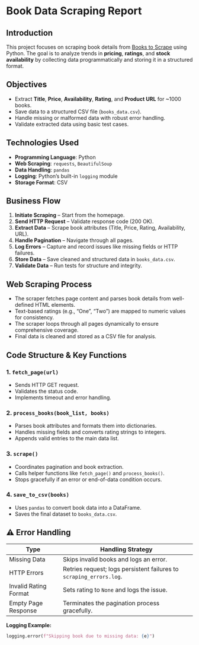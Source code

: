 #  Book Data Scraping Report

##  Introduction
This project focuses on scraping book details from [Books to Scrape](http://books.toscrape.com/) using Python. The goal is to analyze trends in **pricing**, **ratings**, and **stock availability** by collecting data programmatically and storing it in a structured format.



##  Objectives
- Extract **Title**, **Price**, **Availability**, **Rating**, and **Product URL** for ~1000 books.
- Save data to a structured CSV file (`books_data.csv`).
- Handle missing or malformed data with robust error handling.
- Validate extracted data using basic test cases.


##  Technologies Used
- **Programming Language**: Python  
- **Web Scraping**: `requests`, `BeautifulSoup`  
- **Data Handling**: `pandas`  
- **Logging**: Python’s built-in `logging` module  
- **Storage Format**: CSV



##  Business Flow
1. **Initiate Scraping** – Start from the homepage.
2. **Send HTTP Request** – Validate response code (200 OK).
3. **Extract Data** – Scrape book attributes (Title, Price, Rating, Availability, URL).
4. **Handle Pagination** – Navigate through all pages.
5. **Log Errors** – Capture and record issues like missing fields or HTTP failures.
6. **Store Data** – Save cleaned and structured data in `books_data.csv`.
7. **Validate Data** – Run tests for structure and integrity.



##  Web Scraping Process
- The scraper fetches page content and parses book details from well-defined HTML elements.
- Text-based ratings (e.g., “One”, “Two”) are mapped to numeric values for consistency.
- The scraper loops through all pages dynamically to ensure comprehensive coverage.
- Final data is cleaned and stored as a CSV file for analysis.



##  Code Structure & Key Functions

### 1. `fetch_page(url)`
- Sends HTTP GET request.
- Validates the status code.
- Implements timeout and error handling.

### 2. `process_books(book_list, books)`
- Parses book attributes and formats them into dictionaries.
- Handles missing fields and converts rating strings to integers.
- Appends valid entries to the main data list.

### 3. `scrape()`
- Coordinates pagination and book extraction.
- Calls helper functions like `fetch_page()` and `process_books()`.
- Stops gracefully if an error or end-of-data condition occurs.

### 4. `save_to_csv(books)`
- Uses `pandas` to convert book data into a DataFrame.
- Saves the final dataset to `books_data.csv`.



## ⚠ Error Handling

| Type                     | Handling Strategy                                                              |
|--------------------------|---------------------------------------------------------------------------------|
| Missing Data             | Skips invalid books and logs an error.                                         |
| HTTP Errors              | Retries request; logs persistent failures to `scraping_errors.log`.            |
| Invalid Rating Format    | Sets rating to `None` and logs the issue.                                      |
| Empty Page Response      | Terminates the pagination process gracefully.                                  |

**Logging Example:**
```python
logging.error(f"Skipping book due to missing data: {e}")
